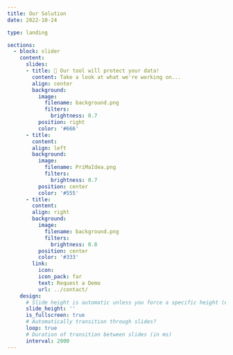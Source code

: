 ```yaml
---
title: Our Solution
date: 2022-10-24

type: landing

sections:
  - block: slider
    content:
      slides:
      - title: 👋 Our tool will protect your data!
        content: Take a look at what we're working on...
        align: center
        background:
          image:
            filename: background.png
            filters:
              brightness: 0.7
          position: right
          color: '#666'
      - title: 
        content: 
        align: left
        background:
          image:
            filename: PriMaIdea.png
            filters:
              brightness: 0.7
          position: center
          color: '#555'
      - title: 
        content: 
        align: right
        background:
          image:
            filename: background.png
            filters:
              brightness: 0.8
          position: center
          color: '#333'
        link:
          icon: 
          icon_pack: far
          text: Request a Demo
          url: ../contact/
    design:
      # Slide height is automatic unless you force a specific height (e.g. '400px')
      slide_height: ''
      is_fullscreen: true
      # Automatically transition through slides?
      loop: true
      # Duration of transition between slides (in ms)
      interval: 2000
---
```

